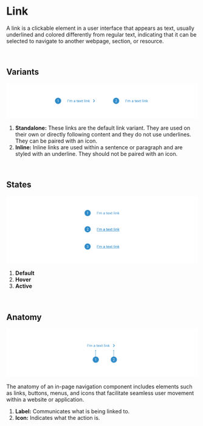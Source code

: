 # Link

A link is a clickable element in a user interface that appears as text, usually underlined and colored differently from regular text, indicating that it can be selected to navigate to another webpage, section, or resource.

<br>

## Variants

<img src="../../assets/images/components/link-variants.jpg" alt="inpage-nav-variants" width="752"/>

1. <b>Standalone:</b> These links are the default link variant. They are used on their own or directly following content and they do not use underlines. They can be paired with an icon.
2. <b>Inline:</b> Inline links are used within a sentence or paragraph and are styled with an underline. They should not be paired with an icon.

<br>

## States

<img src="../../assets/images/components/link-states.jpg" alt="inpage-nav-states" width="752"/>

1. <b>Default</b>
2. <b>Hover</b>
3. <b>Active</b>

<br>

## Anatomy

<img src="../../assets/images/components/link-anatomy.jpg" alt="inpage-nav-anatomy" width="752"/>

The anatomy of an in-page navigation component includes elements such as links, buttons, menus, and icons that facilitate seamless user movement within a website or application.

1. <b>Label:</b> Communicates what is being linked to.
2. <b>Icon:</b> Indicates what the action is.
